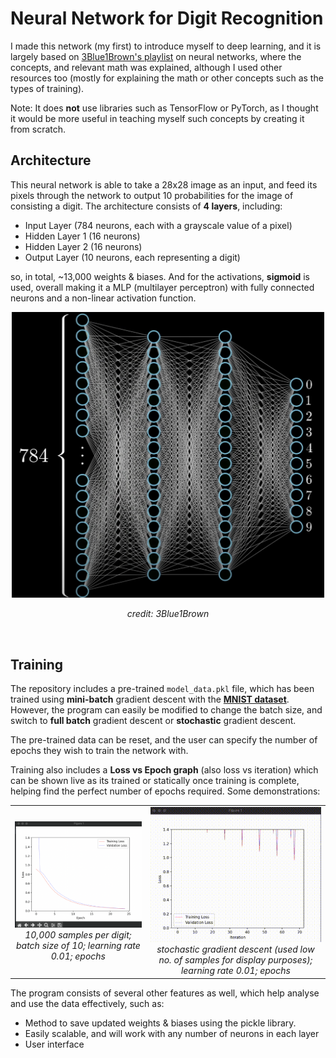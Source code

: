 # Neural Network for Digit Recognition 
I made this network (my first) to introduce myself to deep learning, and it is largely based on [3Blue1Brown's playlist](https://www.youtube.com/watch?v=aircAruvnKk&list=PLZHQObOWTQDNU6R1_67000Dx_ZCJB-3pi) on neural networks, where the concepts, and relevant math was explained, although I used other resources too (mostly for explaining the math or other concepts such as the types of training). 

Note: It does **not** use libraries such as TensorFlow or PyTorch, as I thought it would be more useful in teaching myself such concepts by creating it from scratch.


## Architecture
This neural network is able to take a 28x28 image as an input, and feed its pixels through the network to output 10 probabilities for the image of consisting a digit. The architecture consists of **4 layers**, including:
- Input Layer (784 neurons, each with a grayscale value of a pixel)
- Hidden Layer 1 (16 neurons)
- Hidden Layer 2 (16 neurons)
- Output Layer (10 neurons, each representing a digit)

so, in total, ~13,000 weights & biases. And for the activations, **sigmoid** is used, overall making it a MLP (multilayer perceptron) with fully connected neurons and a non-linear activation function.

<div align="center">
  <img src="https://github.com/aqmeraamir/digit-recognising-neural-network/blob/main/images/network_architecture.png" alt="Neural Network Archhitecture" width=500></img>
  
  <i>credit: 3Blue1Brown</i>
</div>

</br>



## Training
The repository includes a pre-trained ```model_data.pkl``` file, which has been trained using **mini-batch** gradient descent with the [**MNIST dataset**](https://www.kaggle.com/datasets/hojjatk/mnist-dataset). However, the program can easily be modified to change
the batch size, and switch to **full batch** gradient descent or **stochastic** gradient descent. 

The pre-trained data can be reset, and the user can specify the number of epochs they wish to train the network with. 

Training also includes a **Loss vs Epoch graph** (also loss vs iteration) which can be shown live as its trained or statically once training is complete, helping find the perfect number of epochs required. Some demonstrations:

<table align="center">
    <tr>
        <td align="center">
            <img src="https://github.com/aqmeraamir/digit-recognising-neural-network/blob/main/images/graph1.png" alt="Neural Network Architecture" width="500">
            <br><i>10,000 samples per digit; batch size of 10; learning rate 0.01; epochs</i>
        </td>
        <td align="center">
            <img src="https://github.com/aqmeraamir/digit-recognising-neural-network/blob/main/images/graph2.gif" alt="Neural Network Architecture" width="500">
            <br><i>stochastic gradient descent (used low no. of samples for display purposes); learning rate 0.01; epochs</i>
        </td>
    </tr>
</table>




 
 The program consists of several other features as well, which help analyse and use the data effectively, such as:
- Method to save updated weights & biases using the pickle library.
- Easily scalable, and will work with any number of neurons in each layer
- User interface
